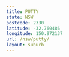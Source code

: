 ```yaml
---
title: PUTTY
state: NSW
postcode: 2330
latitude: -32.760486
longitude: 150.972137
url: /nsw/putty/
layout: suburb
---
```

